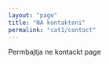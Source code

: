 ```yaml
---
layout: "page"
title: "NA kontaktoni"
permalink: "cat1/contact"
---
```


Permbajtja ne kontackt page